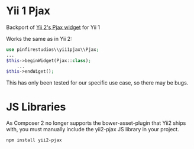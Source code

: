 # Yii 1 Pjax

Backport of [Yii 2's Pjax widget](https://github.com/yiisoft/yii2/blob/master/framework/widgets/Pjax.php) for Yii 1

Works the same as in Yii 2:
```php
use pinfirestudios\\yii1pjax\\Pjax;
...
$this->beginWidget(Pjax::class);
    ...
$this->endWiget();
```

This has only been tested for our specific use case, so there may be bugs.

# JS Libraries
As Composer 2 no longer supports the bower-asset-plugin that Yii2 ships with, you must manually include
the yii2-pjax JS library in your project.

```
npm install yii2-pjax
```
